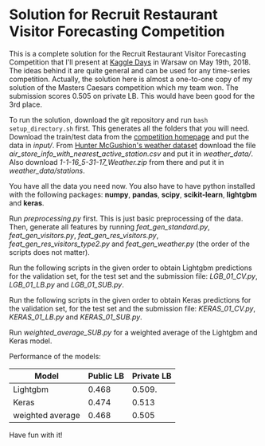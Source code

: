 # Solution for Recruit Restaurant Visitor Forecasting Competition

This is a complete solution for the Recruit Restaurant Visitor Forecasting Competition that I'll present at [Kaggle Days](https://www.kaggledays.com/) in Warsaw on May 19th, 2018. The ideas behind it are quite general and can be used for any time-series competition. Actually, the solution here is almost a one-to-one copy of my solution of the Masters Caesars competition which my team won. The submission scores 0.505 on private LB. This would have been good for the 3rd place.

To run the solution, download the git repository and run `bash setup_directory.sh` first. This generates all the folders that you will need. Download the train/test data from the [competition homepage](https://www.kaggle.com/c/recruit-restaurant-visitor-forecasting) and put the data in *input/*. From [Hunter McGushion's weather dataset](https://www.kaggle.com/huntermcgushion/rrv-weather-data) download the file *air_store_info_with_nearest_active_station.csv* and put it in *weather_data/*. Also download *1-1-16_5-31-17_Weather.zip* from there and put it in *weather_data/stations*.

You have all the data you need now. You also have to have python installed with the following packages: **numpy**, **pandas**, **scipy**, **scikit-learn**, **lightgbm** and **keras**. 

Run *preprocessing.py* first. This is just basic preprocessing of the data. Then, generate all features by running *feat_gen_standard.py*, *feat_gen_visitors.py*, *feat_gen_res_visitors.py*, *feat_gen_res_visitors_type2.py* and *feat_gen_weather.py* (the order of the scripts does not matter).

Run the following scripts in the given order to obtain Lightgbm predictions for the validation set, for the test set and the submission file: *LGB_01_CV.py*, *LGB_01_LB.py* and *LGB_01_SUB.py*.

Run the following scripts in the given order to obtain Keras predictions for the validation set, for the test set and the submission file: *KERAS_01_CV.py*, *KERAS_01_LB.py* and *KERAS_01_SUB.py*.

Run *weighted_average_SUB.py* for a weighted average of the Lightgbm and Keras model.

Performance of the models:

| Model            | Public LB | Private LB |
| ---------------- |-----------| ---------- |
| Lightgbm         | 0.468     | 0.509.     |
| Keras            | 0.474     | 0.513      |
| weighted average | 0.468     | 0.505      |

Have fun with it!
